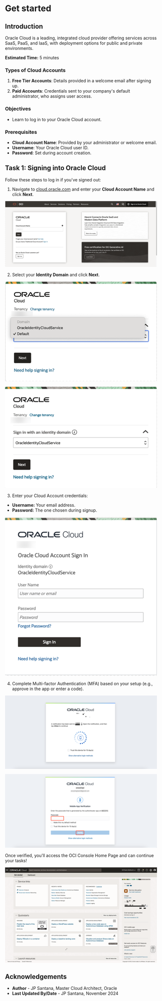 # Get started

## Introduction

Oracle Cloud is a leading, integrated cloud provider offering services across SaaS, PaaS, and IaaS, with deployment options for public and private environments.

**Estimated Time:** 5 minutes

### Types of Cloud Accounts

1. **Free Tier Accounts**: Details provided in a welcome email after signing up.
2. **Paid Accounts**: Credentials sent to your company's default administrator, who assigns user access.

### Objectives

- Learn to log in to your Oracle Cloud account.

### Prerequisites

- **Cloud Account Name**: Provided by your administrator or welcome email.
- **Username**: Your Oracle Cloud user ID.
- **Password**: Set during account creation.

## Task 1: Signing into Oracle Cloud

Follow these steps to log in if you've signed out:

1. Navigate to [cloud.oracle.com](https://cloud.oracle.com) and enter your **Cloud Account Name** and click **Next**.

![Image alt text](images/sample1.png)

2. Select your **Identity Domain** and click **Next**.

![Image alt text](images/sample2.png)

![Image alt text](images/sample3.png)

3. Enter your Cloud Account credentials:

- **Username:** Your email address.
- **Password:** The one chosen during signup.

![Image alt text](images/sample4.png)

4. Complete Multi-factor Authentication (MFA) based on your setup (e.g., approve in the app or enter a code).

![Image alt text](images/sample5.png)

![Image alt text](images/sample6.png)

Once verified, you'll access the OCI Console Home Page and can continue your tasks!

![Image alt text](images/sample7.png)

## Acknowledgements

- **Author** - JP Santana, Master Cloud Architect, Oracle
- **Last Updated By/Date** - JP Santana, November 2024
